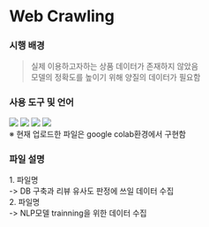 # Web Crawling
### 시행 배경
> 실제 이용하고자하는 상품 데이터가 존재하지 않았음 <br>
> 모델의 정확도를 높이기 위해 양질의 데이터가 필요함
### 사용 도구 및 언어
<div>
<img src="http://img.shields.io/badge/Python-3776AB?style=round&logo=Python&logoColor=white" />
<img src="http://img.shields.io/badge/Selenium-43B02A?style=round&logo=Selenium&logoColor=white" />
<img src="http://img.shields.io/badge/Jupyter-F37626?style=round&logo=Jupyter&logoColor=white" />
<img src="http://img.shields.io/badge/coLab-F9AB00?style=round&logo=googlecolab&logoColor=white" />
</div>
※ 현재 업로드한 파일은 google colab환경에서 구현함

<h3> 파일 설명</h3>
1.  파일명 <br>
-> DB 구축과 리뷰 유사도 판정에 쓰일 데이터 수집<br>
2. 파일명 <br>
-> NLP모델 trainning을 위한 데이터 수집 <br>
